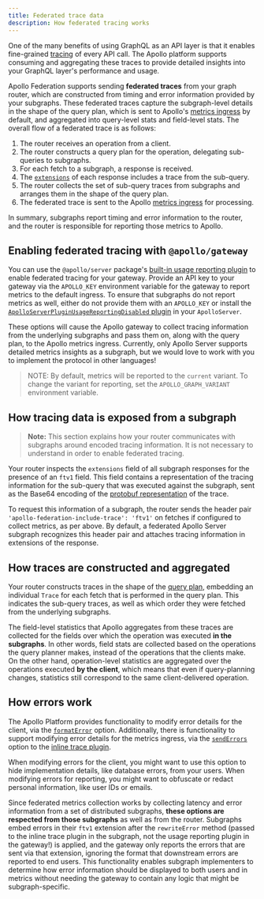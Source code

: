 ```yaml
---
title: Federated trace data
description: How federated tracing works
---
```


One of the many benefits of using GraphQL as an API layer is that it enables fine-grained [tracing](/studio/metrics/usage-reporting) of every API call. The Apollo platform supports consuming and aggregating these traces to provide detailed insights into your GraphQL layer's performance and usage.

Apollo Federation supports sending **federated traces** from your graph router, which are constructed from timing and error information provided by your subgraphs. These federated traces capture the subgraph-level details in the shape of the query plan, which is sent to Apollo's [metrics ingress](/studio/metrics/usage-reporting) by default, and aggregated into query-level stats and field-level stats. The overall flow of a federated trace is as follows:

1. The router receives an operation from a client.
2. The router constructs a query plan for the operation, delegating sub-queries to subgraphs.
3. For each fetch to a subgraph, a response is received.
4. The [`extensions`](/resources/graphql-glossary/#extensions) of each response includes a trace from the sub-query.
5. The router collects the set of sub-query traces from subgraphs and arranges them in the shape of the query plan.
6. The federated trace is sent to the Apollo [metrics ingress](/studio/metrics/usage-reporting/) for processing.

In summary, subgraphs report timing and error information to the router, and the router is responsible for reporting those metrics to Apollo.

## Enabling federated tracing with `@apollo/gateway`

You can use the `@apollo/server` package's [built-in usage reporting plugin](/apollo-server/api/plugin/usage-reporting) to enable federated tracing for your gateway. Provide an API key to your gateway via the `APOLLO_KEY` environment variable for the gateway to report metrics to the default ingress. To ensure that subgraphs do not report metrics as well, either do not provide them with an `APOLLO_KEY` or install the [`ApolloServerPluginUsageReportingDisabled` plugin](https://www.apollographql.com/docs/apollo-server/api/plugin/usage-reporting/) in your `ApolloServer`.

These options will cause the Apollo gateway to collect tracing information from the underlying subgraphs and pass them on, along with the query plan, to the Apollo metrics ingress. Currently, only Apollo Server supports detailed metrics insights as a subgraph, but we would love to work with you to implement the protocol in other languages!

> NOTE: By default, metrics will be reported to the `current` variant. To change the variant for reporting, set the `APOLLO_GRAPH_VARIANT` environment variable.

## How tracing data is exposed from a subgraph

> **Note:** This section explains how your router communicates with subgraphs around encoded tracing information. It is not necessary to understand in order to enable federated tracing.

<!-- TODO(AS4) update link below -->
Your router inspects the `extensions` field of all subgraph responses for the presence of an `ftv1` field. This field contains a representation of the tracing information for the sub-query that was executed against the subgraph, sent as the Base64 encoding of the [protobuf representation](https://github.com/apollographql/apollo-server/blob/version-4/packages/usage-reporting-protobuf/src/reports.proto) of the trace.

To request this information of a subgraph, the router sends the header pair `'apollo-federation-include-trace': 'ftv1'` on fetches if configured to collect metrics, as per above. By default, a federated Apollo Server subgraph recognizes this header pair and attaches tracing information in extensions of the response.

## How traces are constructed and aggregated

Your router constructs traces in the shape of the [query plan](./query-plans/), embedding an individual `Trace` for each fetch that is performed in the query plan. This indicates the sub-query traces, as well as which order they were fetched from the underlying subgraphs.

The field-level statistics that Apollo aggregates from these traces are collected for the fields over which the operation was executed **in the subgraphs**. In other words, field stats are collected based on the operations the query planner makes, instead of the operations that the clients make. On the other hand, operation-level statistics are aggregated over the operations executed **by the client**, which means that even if query-planning changes, statistics still correspond to the same client-delivered operation.

## How errors work

The Apollo Platform provides functionality to modify error details for the client, via the [`formatError`](/apollo-server/data/errors) option. Additionally, there is functionality to support modifying error details for the metrics ingress, via the [`sendErrors`](/apollo-server/data/errors#for-apollo-studio-reporting) option to the [inline trace plugin](/apollo-server/api/plugin/inline-trace/).

When modifying errors for the client, you might want to use this option to hide implementation details, like database errors, from your users. When modifying errors for reporting, you might want to obfuscate or redact personal information, like user IDs or emails.

Since federated metrics collection works by collecting latency and error information from a set of distributed subgraphs, **these options are respected from those subgraphs** as well as from the router. Subgraphs embed errors in their `ftv1` extension after the `rewriteError` method (passed to the inline trace plugin in the subgraph, not the usage reporting plugin in the gateway!) is applied, and the gateway only reports the errors that are sent via that extension, ignoring the format that downstream errors are reported to end users. This functionality enables subgraph implementers to determine how error information should be displayed to both users and in metrics without needing the gateway to contain any logic that might be subgraph-specific.
